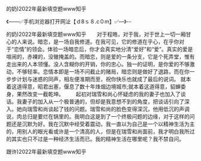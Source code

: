 的奶)2022年最新填空题www知乎

《——✅手机浏览器打开网沚【ｄ8ｓ８.c０m】✅—》--

的奶)2022年最新填空题www知乎　　对于程皓，对于我，对于世上一切一厢甘心的人来说。暗恋，是一场自我修道。在我可见，它的修道在乎心，在乎你对于“恋情”的领会。体验一场暗恋后，你才会真实地分清“爱好”和“爱”。真实的爱是喧闹的，赤裸的，没辙掩盖的。而暗恋，则是爱的一条分支，它是个死弄堂，惟有走出来的人本领懂。没人含糊你的开销，你的忠心。独一的证明，是你爱的不够激动，不够轻率。恋情本即是一场不问截止的赌局，暗恋则是做好了退路，而在你一步步计划与迷惑的同声，相左便准期而至，祝你快乐也就成了最后的说词。
就本着这道得意，昭君出塞，偃息了数十年烽烟边境城市;就本着这道得意，貂蝉委身，果然改变一截乾坤。
　　起初对瑞雪和尚心怀疑虑的我的妻子也加入了谈话。我妻子的加入从一个极普通的，但却是我意想不到的角度，把谈话引向了深入。她向瑞雪和尚谈起了钱的问题。瑞雪和尚的脸色变得深沉，他用低沉的声调说，肉总归是要烂在锅里的。我明白这是到了一个终极问题的边缘，对于这样的问题还是沉默为好。我在沉默中经受着震动，我一直以为自己是一个以精神生活为主的，用别人的眼光看或许是一个清高的人，但是在瑞雪和尚面前，我才明白我所过的其实也只不过是一种经济生活而已。我的精神生活在哪里呢？我不禁自问。





跟许)2022年最新填空题www知乎
